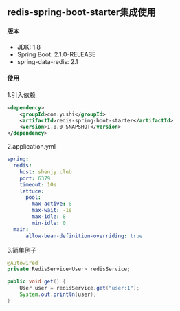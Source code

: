 ## redis-spring-boot-starter集成使用
#### 版本
- JDK: 1.8
- Spring Boot: 2.1.0-RELEASE
- spring-data-redis: 2.1

#### 使用
1.引入依赖
```xml
<dependency>
    <groupId>com.yushi</groupId>
    <artifactId>redis-spring-boot-starter</artifactId>
    <version>1.0.0-SNAPSHOT</version>
</dependency>
```
2.application.yml
```yaml
spring:
  redis:
    host: shenjy.club
    port: 6379
    timeout: 10s
    lettuce:
      pool:
        max-active: 8
        max-wait: -1s
        max-idle: 8
        min-idle: 0
  main:
      allow-bean-definition-overriding: true
```
3.简单例子
```java
@Autowired
private RedisService<User> redisService;

public void get() {
    User user = redisService.get("user:1");
    System.out.println(user);
}
```